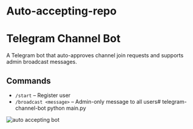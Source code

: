 # Auto-accepting-repo
# Telegram Channel Bot

A Telegram bot that auto-approves channel join requests and supports admin broadcast messages.

## Commands
- `/start` – Register user
- `/broadcast <message>` – Admin-only message to all users# telegram-channel-bot
python main.py

<img src="https://i.ibb.co/vxRsmMw8/x.jpg" alt="auto accepting bot">
